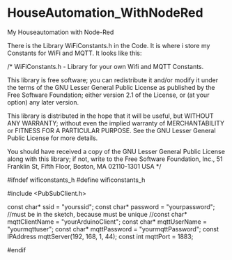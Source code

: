 # HouseAutomation_WithNodeRed
My Houseautomation with Node-Red


There is the Library WiFiConstants.h in the Code. It is where i store my Constants for WiFi and MQTT. It looks like this:

/*
  WiFiConstants.h - Library for your own Wifi and MQTT Constants.

  This library is free software; you can redistribute it and/or
  modify it under the terms of the GNU Lesser General Public
  License as published by the Free Software Foundation; either
  version 2.1 of the License, or (at your option) any later version.

  This library is distributed in the hope that it will be useful,
  but WITHOUT ANY WARRANTY; without even the implied warranty of
  MERCHANTABILITY or FITNESS FOR A PARTICULAR PURPOSE.  See the GNU
  Lesser General Public License for more details.

  You should have received a copy of the GNU Lesser General Public
  License along with this library; if not, write to the Free Software
  Foundation, Inc., 51 Franklin St, Fifth Floor, Boston, MA  02110-1301  USA
*/

#ifndef wificonstants_h
#define wificonstants_h

#include <PubSubClient.h>


const char* ssid = "yourssid";
const char* password = "yourpassword";
//must be in the sketch, because must be unique
//const char* mqttClientName = "yourArduinoClient"; 
const char* mqttUserName = "yourmqttuser";
const char* mqttPassword = "yourmqttPassword";
const IPAddress mqttServer(192, 168, 1, 44);
const int mqttPort = 1883;

#endif

